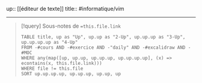 up:: [[éditeur de texte]]
title::
#informatique/vim 

---

> [!query] Sous-notes de `=this.file.link`
> ```dataview
> TABLE title, up as "Up", up.up as "2-Up", up.up.up as "3-Up", up.up.up.up as "4-Up"
> FROM -#cours AND -#exercice AND -"daily" AND -#excalidraw AND -#MOC
> WHERE any(map([up, up.up, up.up.up, up.up.up.up], (x) => econtains(x, this.file.link)))
> WHERE file != this.file
> SORT up.up.up.up, up.up.up, up.up, up
> ```
